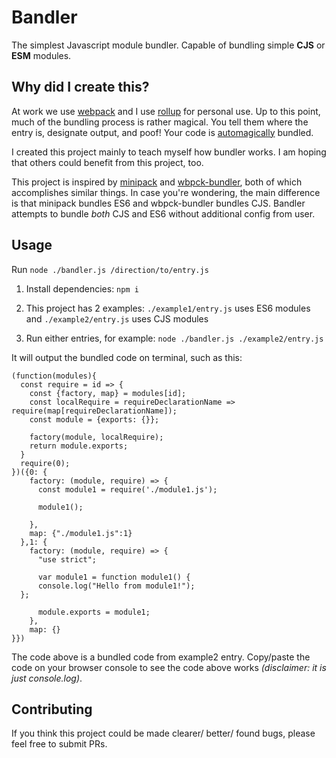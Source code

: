 # Bandler

The simplest Javascript module bundler. Capable of bundling simple __CJS__ or __ESM__ modules. 

## Why did I create this?

At work we use [webpack](https://github.com/webpack/webpack) and I use [rollup](https://github.com/rollup/rollup) for personal use. Up to this point, much of the bundling process is rather magical. You tell them where the entry is, designate output, and poof! Your code is [automagically](https://www.lexico.com/en/definition/automagically) bundled.

I created this project mainly to teach myself how bundler works. I am hoping that others could benefit from this project, too.

This project is inspired by [minipack](https://github.com/ronami/minipack) and [wbpck-bundler](https://github.com/adamisntdead/wbpck-bundler), both of which accomplishes similar things. In case you're wondering, the main difference is that minipack bundles ES6 and wbpck-bundler bundles CJS. Bandler attempts to bundle *both* CJS and ES6 without additional config from user.

## Usage

Run `node ./bandler.js /direction/to/entry.js`

1. Install dependencies: `npm i`

2. This project has 2 examples: `./example1/entry.js` uses ES6 modules and `./example2/entry.js` uses CJS modules

3. Run either entries, for example: `node ./bandler.js ./example2/entry.js`

It will output the bundled code on terminal, such as this:

```
(function(modules){
  const require = id => {
    const {factory, map} = modules[id];
    const localRequire = requireDeclarationName => require(map[requireDeclarationName]);
    const module = {exports: {}};

    factory(module, localRequire);
    return module.exports;
  }
  require(0);
})({0: {
    factory: (module, require) => {
      const module1 = require('./module1.js');

      module1();

    },
    map: {"./module1.js":1}
  },1: {
    factory: (module, require) => {
      "use strict";

      var module1 = function module1() {
      console.log("Hello from module1!");
  };

      module.exports = module1;
    },
    map: {}
}})
```
The code above is a bundled code from example2 entry. Copy/paste the code on your browser console to see the code above works _(disclaimer: it is just console.log)_. 

## Contributing

If you think this project could be made clearer/ better/ found bugs, please feel free to submit PRs.
